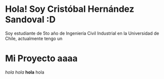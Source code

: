 # Hola! Soy Cristóbal Hernández Sandoval :D
Soy estudiante de 5to año de Ingeniería Civil Industrial en la Universidad de Chile, actualmente tengo un 
# Mi Proyecto aaaa



*hola* 
_hola_
**hola**
hola